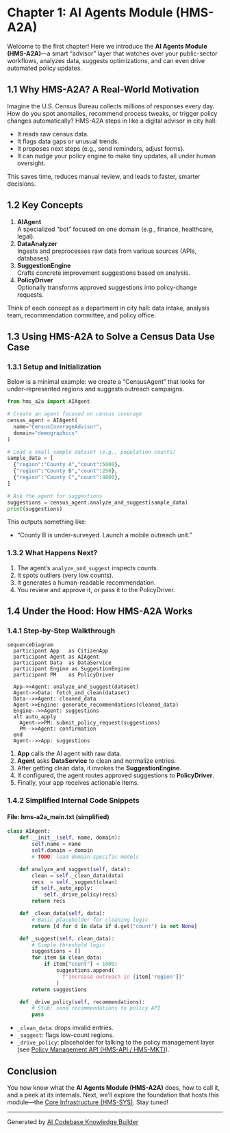 # Chapter 1: AI Agents Module (HMS-A2A)

Welcome to the first chapter! Here we introduce the **AI Agents Module (HMS-A2A)**—a smart “advisor” layer that watches over your public-sector workflows, analyzes data, suggests optimizations, and can even drive automated policy updates.

## 1.1 Why HMS-A2A? A Real-World Motivation

Imagine the U.S. Census Bureau collects millions of responses every day. How do you spot anomalies, recommend process tweaks, or trigger policy changes automatically? HMS-A2A steps in like a digital advisor in city hall:
- It reads raw census data.
- It flags data gaps or unusual trends.
- It proposes next steps (e.g., send reminders, adjust forms).
- It can nudge your policy engine to make tiny updates, all under human oversight.

This saves time, reduces manual review, and leads to faster, smarter decisions.

## 1.2 Key Concepts

1. **AIAgent**  
   A specialized “bot” focused on one domain (e.g., finance, healthcare, legal).  
2. **DataAnalyzer**  
   Ingests and preprocesses raw data from various sources (APIs, databases).  
3. **SuggestionEngine**  
   Crafts concrete improvement suggestions based on analysis.  
4. **PolicyDriver**  
   Optionally transforms approved suggestions into policy-change requests.

Think of each concept as a department in city hall: data intake, analysis team, recommendation committee, and policy office.

## 1.3 Using HMS-A2A to Solve a Census Data Use Case

### 1.3.1 Setup and Initialization

Below is a minimal example: we create a “CensusAgent” that looks for under-represented regions and suggests outreach campaigns.

```python
from hms_a2a import AIAgent

# Create an agent focused on census coverage
census_agent = AIAgent(
  name="CensusCoverageAdvisor",
  domain="demographics"
)

# Load a small sample dataset (e.g., population counts)
sample_data = [
  {"region":"County A","count":5000},
  {"region":"County B","count":250},
  {"region":"County C","count":4800},
]

# Ask the agent for suggestions
suggestions = census_agent.analyze_and_suggest(sample_data)
print(suggestions)
```

This outputs something like:
- “County B is under-surveyed. Launch a mobile outreach unit.”

### 1.3.2 What Happens Next?

1. The agent’s `analyze_and_suggest` inspects counts.
2. It spots outliers (very low counts).
3. It generates a human-readable recommendation.
4. You review and approve it, or pass it to the PolicyDriver.

## 1.4 Under the Hood: How HMS-A2A Works

### 1.4.1 Step-by-Step Walkthrough

```mermaid
sequenceDiagram
  participant App   as CitizenApp
  participant Agent as AIAgent
  participant Data  as DataService
  participant Engine as SuggestionEngine
  participant PM    as PolicyDriver

  App->>Agent: analyze_and_suggest(dataset)
  Agent->>Data: fetch_and_clean(dataset)
  Data-->>Agent: cleaned_data
  Agent->>Engine: generate_recommendations(cleaned_data)
  Engine-->>Agent: suggestions
  alt auto_apply
    Agent->>PM: submit_policy_request(suggestions)
    PM-->>Agent: confirmation
  end
  Agent-->>App: suggestions
```

1. **App** calls the AI agent with raw data.  
2. **Agent** asks **DataService** to clean and normalize entries.  
3. After getting clean data, it invokes the **SuggestionEngine**.  
4. If configured, the agent routes approved suggestions to **PolicyDriver**.  
5. Finally, your app receives actionable items.

### 1.4.2 Simplified Internal Code Snippets

#### File: hms-a2a_main.txt (simplified)

```python
class AIAgent:
    def __init__(self, name, domain):
        self.name = name
        self.domain = domain
        # TODO: load domain-specific models

    def analyze_and_suggest(self, data):
        clean = self._clean_data(data)
        recs  = self._suggest(clean)
        if self._auto_apply:
            self._drive_policy(recs)
        return recs

    def _clean_data(self, data):
        # Basic placeholder for cleaning logic
        return [d for d in data if d.get("count") is not None]

    def _suggest(self, clean_data):
        # Simple threshold logic
        suggestions = []
        for item in clean_data:
            if item["count"] < 1000:
                suggestions.append(
                  f"Increase outreach in {item['region']}"
                )
        return suggestions

    def _drive_policy(self, recommendations):
        # Stub: send recommendations to policy API
        pass
```

- `_clean_data`: drops invalid entries.  
- `_suggest`: flags low-count regions.  
- `_drive_policy`: placeholder for talking to the policy management layer (see [Policy Management API (HMS-API / HMS-MKT)](04_policy_management_api__hms_api___hms_mkt__.md)).

## Conclusion

You now know what the **AI Agents Module (HMS-A2A)** does, how to call it, and a peek at its internals. Next, we’ll explore the foundation that hosts this module—the [Core Infrastructure (HMS-SYS)](02_core_infrastructure__hms_sys__.md). Stay tuned!

---

Generated by [AI Codebase Knowledge Builder](https://github.com/The-Pocket/Tutorial-Codebase-Knowledge)